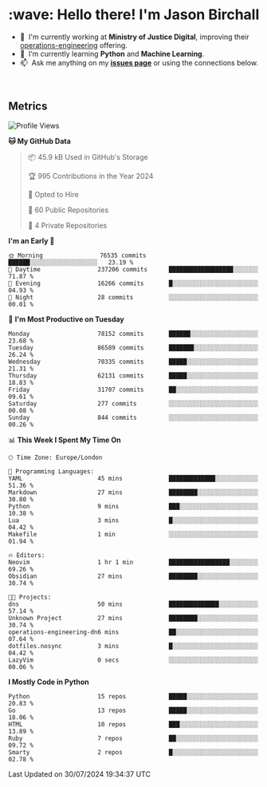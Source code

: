 <h1 align="left" id="jason-title">:wave: Hello there! I'm Jason Birchall</h1>

- :office: &nbsp;I'm currently working at **Ministry of Justice Digital**, improving their [operations-engineering](https://github.com/ministryofjustice/operations-engineering) offering.
- :seedling: &nbsp;I’m currently learning **Python** and **Machine Learning**.
- :mailbox: &nbsp;Ask me anything on my **[issues page]** or using the connections below.


<br>


<h2>Metrics</h2>

<!--START_SECTION:waka-->
![Profile Views](http://img.shields.io/badge/Profile%20Views-0-blue)

**🐱 My GitHub Data** 

> 📦 45.9 kB Used in GitHub's Storage 
 > 
> 🏆 995 Contributions in the Year 2024
 > 
> 💼 Opted to Hire
 > 
> 📜 60 Public Repositories 
 > 
> 🔑 4 Private Repositories 
 > 
**I'm an Early 🐤** 

```text
🌞 Morning                76535 commits       ██████░░░░░░░░░░░░░░░░░░░   23.19 % 
🌆 Daytime                237206 commits      ██████████████████░░░░░░░   71.87 % 
🌃 Evening                16266 commits       █░░░░░░░░░░░░░░░░░░░░░░░░   04.93 % 
🌙 Night                  28 commits          ░░░░░░░░░░░░░░░░░░░░░░░░░   00.01 % 
```
📅 **I'm Most Productive on Tuesday** 

```text
Monday                   78152 commits       ██████░░░░░░░░░░░░░░░░░░░   23.68 % 
Tuesday                  86589 commits       ███████░░░░░░░░░░░░░░░░░░   26.24 % 
Wednesday                70335 commits       █████░░░░░░░░░░░░░░░░░░░░   21.31 % 
Thursday                 62131 commits       █████░░░░░░░░░░░░░░░░░░░░   18.83 % 
Friday                   31707 commits       ██░░░░░░░░░░░░░░░░░░░░░░░   09.61 % 
Saturday                 277 commits         ░░░░░░░░░░░░░░░░░░░░░░░░░   00.08 % 
Sunday                   844 commits         ░░░░░░░░░░░░░░░░░░░░░░░░░   00.26 % 
```


📊 **This Week I Spent My Time On** 

```text
🕑︎ Time Zone: Europe/London

💬 Programming Languages: 
YAML                     45 mins             █████████████░░░░░░░░░░░░   51.36 % 
Markdown                 27 mins             ████████░░░░░░░░░░░░░░░░░   30.80 % 
Python                   9 mins              ███░░░░░░░░░░░░░░░░░░░░░░   10.38 % 
Lua                      3 mins              █░░░░░░░░░░░░░░░░░░░░░░░░   04.42 % 
Makefile                 1 min               ░░░░░░░░░░░░░░░░░░░░░░░░░   01.94 % 

🔥 Editors: 
Neovim                   1 hr 1 min          █████████████████░░░░░░░░   69.26 % 
Obsidian                 27 mins             ████████░░░░░░░░░░░░░░░░░   30.74 % 

🐱‍💻 Projects: 
dns                      50 mins             ██████████████░░░░░░░░░░░   57.14 % 
Unknown Project          27 mins             ████████░░░░░░░░░░░░░░░░░   30.74 % 
operations-engineering-dn6 mins              ██░░░░░░░░░░░░░░░░░░░░░░░   07.64 % 
dotfiles.nosync          3 mins              █░░░░░░░░░░░░░░░░░░░░░░░░   04.42 % 
LazyVim                  0 secs              ░░░░░░░░░░░░░░░░░░░░░░░░░   00.06 % 
```

**I Mostly Code in Python** 

```text
Python                   15 repos            █████░░░░░░░░░░░░░░░░░░░░   20.83 % 
Go                       13 repos            █████░░░░░░░░░░░░░░░░░░░░   18.06 % 
HTML                     10 repos            ███░░░░░░░░░░░░░░░░░░░░░░   13.89 % 
Ruby                     7 repos             ██░░░░░░░░░░░░░░░░░░░░░░░   09.72 % 
Smarty                   2 repos             █░░░░░░░░░░░░░░░░░░░░░░░░   02.78 % 
```




 Last Updated on 30/07/2024 19:34:37 UTC
<!--END_SECTION:waka-->

<!-- links -->

[issues page]: https://github.com/jasonBirchall/jasonBirchall/issues "jasonBirchall/issues"
